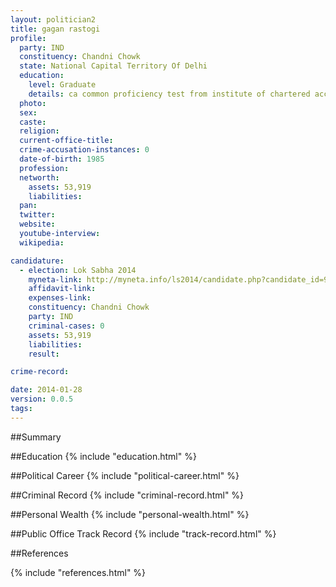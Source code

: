 ```yaml
---
layout: politician2
title: gagan rastogi
profile: 
  party: IND
  constituency: Chandni Chowk
  state: National Capital Territory Of Delhi
  education: 
    level: Graduate
    details: ca common proficiency test from institute of chartered accountants of india in may 2007  b.com (pass) from delhi univeristy in 2005  2 years diploma in french language from bharatiya vidya bhavan in 2006
  photo: 
  sex: 
  caste: 
  religion: 
  current-office-title: 
  crime-accusation-instances: 0
  date-of-birth: 1985
  profession: 
  networth: 
    assets: 53,919
    liabilities: 
  pan: 
  twitter: 
  website: 
  youtube-interview: 
  wikipedia: 

candidature: 
  - election: Lok Sabha 2014
    myneta-link: http://myneta.info/ls2014/candidate.php?candidate_id=978
    affidavit-link: 
    expenses-link: 
    constituency: Chandni Chowk 
    party: IND
    criminal-cases: 0
    assets: 53,919
    liabilities: 
    result:  

crime-record: 

date: 2014-01-28
version: 0.0.5
tags: 
---
```

##Summary


##Education
{% include "education.html" %}


##Political Career
{% include "political-career.html" %}


##Criminal Record
{% include "criminal-record.html" %}


##Personal Wealth
{% include "personal-wealth.html" %}


##Public Office Track Record
{% include "track-record.html" %}


##References


{% include "references.html" %}